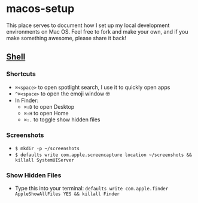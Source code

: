 # macos-setup

This place serves to document how I set up my local development environments on Mac OS. Feel free to fork and make your own, and if you make something awesome, please share it back!

## [Shell](./shell.md)

### Shortcuts

- `⌘<space>` to open spotlight search, I use it to quickly open apps
- `^⌘<space>` to open the emoji window 🤓
- In Finder:
  - `⌘⇧D` to open Desktop
  - `⌘⇧H` to open Home
  - `⌘⇧.` to toggle show hidden files

### Screenshots

- `$ mkdir -p ~/screenshots`
- `$ defaults write com.apple.screencapture location ~/screenshots && killall SystemUIServer`

### Show Hidden Files

- Type this into your terminal: `defaults write com.apple.finder AppleShowAllFiles YES && killall Finder`
